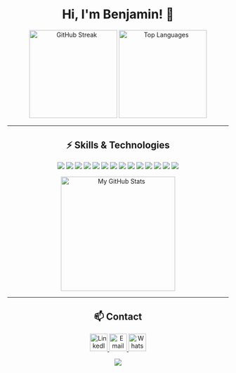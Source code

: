 <h1 align="center">Hi, I'm Benjamin! 👋</h1>

<p align="center">
  <img src="https://github-readme-streak-stats.herokuapp.com/?user=benser22&theme=cobalt" alt="GitHub Streak" height="200"/>
  <img src="https://github-readme-stats.vercel.app/api/top-langs/?username=benser22&layout=compact&theme=cobalt" alt="Top Languages" height="200"/>
</p>

<hr>

<h2 align="center">⚡ Skills & Technologies</h2>
<p align="center">
  <img src="https://img.shields.io/badge/JavaScript-F7DF1E?style=for-the-badge&logo=javascript&logoColor=black"/>
  <img src="https://img.shields.io/badge/TypeScript-3178C6?style=for-the-badge&logo=typescript&logoColor=white"/>
  <img src="https://img.shields.io/badge/React-61DAFB?style=for-the-badge&logo=react&logoColor=black"/>
  <img src="https://img.shields.io/badge/Next.js-000?style=for-the-badge&logo=nextdotjs&logoColor=white"/>
  <img src="https://img.shields.io/badge/Tailwind_CSS-38B2AC?style=for-the-badge&logo=tailwind-css&logoColor=white"/>
  <img src="https://img.shields.io/badge/ESLint-4B32C3?style=for-the-badge&logo=eslint&logoColor=white"/>
  <img src="https://img.shields.io/badge/Prettier-F7B93E?style=for-the-badge&logo=prettier&logoColor=white"/>
  <img src="https://img.shields.io/badge/Express-000?style=for-the-badge&logo=express&logoColor=white"/>
  <img src="https://img.shields.io/badge/PostgreSQL-336791?style=for-the-badge&logo=postgresql&logoColor=white"/>
  <img src="https://img.shields.io/badge/MongoDB-47A248?style=for-the-badge&logo=mongodb&logoColor=white"/>
  <img src="https://img.shields.io/badge/Redux-764ABC?style=for-the-badge&logo=redux&logoColor=white"/>
  <img src="https://img.shields.io/badge/Zustand-000?style=for-the-badge&logo=Zustand&logoColor=white"/>
  <img src="https://img.shields.io/badge/Framer_Motion-0055FF?style=for-the-badge&logo=framer&logoColor=white"/>
  <img src="https://img.shields.io/badge/Vite-646CFF?style=for-the-badge&logo=vite&logoColor=yellow"/>
</p>

<p align="center">
  <img src="https://i.pinimg.com/originals/7d/06/89/7d068990a6d0fa0b99d8ca96afde86dc.gif" width="260" alt="My GitHub Stats"/>
</p>

<hr>

<h2 align="center">📫 Contact</h2>

<p align="center">
  <a href="https://www.linkedin.com/in/bsf22/" target="_blank">
    <img src="https://res.cloudinary.com/djzp2k8gd/image/upload/v1714497466/icons/yqlmrg6djdsadiogusje.png" width="40" alt="LinkedIn"/>
  </a>
  <a href="mailto:benser22@gmail.com" target="_blank">
    <img src="https://res.cloudinary.com/djzp2k8gd/image/upload/v1714497465/icons/gzy2gk3cklfr0ysobc7l.png" width="40" alt="Email"/>
  </a>
  <a href="https://wa.me/+5493815988025" target="_blank">
    <img src="https://res.cloudinary.com/djzp2k8gd/image/upload/v1714497466/icons/vknu3drylpd66rcrzjs5.png" width="40" alt="WhatsApp"/>
  </a>
</p>

<div align="center">
  <img src="https://komarev.com/ghpvc/?username=benser22&&style=flat-square" />
</div>  
